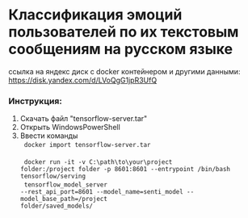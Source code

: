 # Классификация эмоций пользователей по их текстовым сообщениям на русском языке <br>

ссылка на яндекс диск с docker контейнером и другими данными: https://disk.yandex.com/d/LVoQgG1jpR3UfQ

### Инструкция:

1. Скачать файл "tensorflow-server.tar" 
2. Открыть WindowsPowerShell
3. Ввести команды <br>
  <code> docker import tensorflow-server.tar </code> <br>
  <code> docker run -it -v C:\path\to\your\project folder:/project folder -p 8601:8601 --entrypoint /bin/bash tensorflow/serving </code> <br>
  <code> tensorflow_model_server --rest_api_port=8601 --model_name=senti_model --model_base_path=/project folder/saved_models/ </code> <br>



